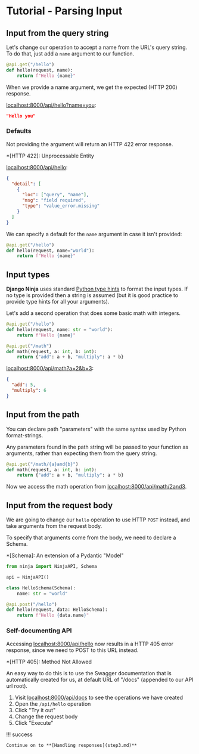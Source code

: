 # Tutorial - Parsing Input

## Input from the query string

Let's change our operation to accept a name from the URL's query string. To do that, just add a `name` argument to our function.

```python
@api.get("/hello")
def hello(request, name):
    return f"Hello {name}"
```

When we provide a name argument, we get the expected (HTTP 200) response.

<a href="http://localhost:8000/api/hello?name=you"
target="_blank">localhost:8000/api/hello?name=you</a>:

```json
"Hello you"
```

### Defaults

Not providing the argument will return an HTTP 422 error response.

*[HTTP 422]: Unprocessable Entity

<a href="http://localhost:8000/api/hello"
target="_blank">localhost:8000/api/hello</a>:

```json
{
  "detail": [
    {
      "loc": ["query", "name"],
      "msg": "field required",
      "type": "value_error.missing"
    }
  ]
}
```

We can specify a default for the `name` argument in case it isn't provided:

```python hl_lines="2"
@api.get("/hello")
def hello(request, name="world"):
    return f"Hello {name}"
```

## Input types

**Django Ninja** uses standard [Python type hints](https://docs.python.org/3/library/typing.html) to format the input types. If no type is provided then a string is assumed (but it is good practice to provide type hints for all your arguments).

Let's add a second operation that does some basic math with integers.

```python hl_lines="5-7"
@api.get("/hello")
def hello(request, name: str = "world"):
    return f"Hello {name}"

@api.get("/math")
def math(request, a: int, b: int):
    return {"add": a + b, "multiply": a * b}
```

<a href="http://localhost:8000/api/math?a=2&b=3"
target="_blank">localhost:8000/api/math?a=2&b=3</a>:

```json
{
  "add": 5,
  "multiply": 6
}
```

## Input from the path

You can declare path "parameters" with the same syntax used by Python format-strings.

Any parameters found in the path string will be passed to your function as arguments, rather than expecting them from the query string.

```python hl_lines="1"
@api.get("/math/{a}and{b}")
def math(request, a: int, b: int):
    return {"add": a + b, "multiply": a * b}
```

Now we access the math operation from <a href="http://localhost:8000/api/math/2and3"
target="_blank">localhost:8000/api/math/2and3</a>.


## Input from the request body

We are going to change our `hello` operation to use HTTP `POST` instead, and take arguments from the request body.

To specify that arguments come from the body, we need to declare a Schema.

*[Schema]: An extension of a Pydantic "Model"

```python hl_lines="1 5-6 8-10"
from ninja import NinjaAPI, Schema

api = NinjaAPI()

class HelloSchema(Schema):
    name: str = "world"

@api.post("/hello")
def hello(request, data: HelloSchema):
    return f"Hello {data.name}"
```

### Self-documenting API

Accessing <a href="http://localhost:8000/api/hello" target="_blank">localhost:8000/api/hello</a> now results in a HTTP 405 error response, since we need to POST to this URL instead.

*[HTTP 405]: Method Not Allowed

An easy way to do this is to use the Swagger documentation that is automatically created for us, at default URL of "/docs" (appended to our API url root).

1. Visit <a href="http://localhost:8000/api/docs" target="_blank">localhost:8000/api/docs</a> to see the operations we have created
1. Open the `/api/hello` operation
2. Click "Try it out"
3. Change the request body
4. Click "Execute"

!!! success

    Continue on to **[Handling responses](step3.md)**